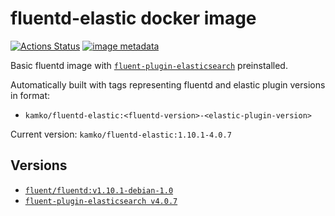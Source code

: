 # fluentd-elastic docker image
[![Actions Status](https://github.com/kamko/fluentd-elastic-docker/workflows/Docker%20build/badge.svg)](https://github.com/kamko/fluentd-elastic-docker/actions "docker build status badge")
[![image metadata](https://images.microbadger.com/badges/image/kamko/fluentd-elastic-docker.svg)](https://microbadger.com/images/kamko/fluentd-elastic-docker "kamko/fluentd-elastic-docker image metadata")

Basic fluentd image with [`fluent-plugin-elasticsearch`](https://github.com/uken/fluent-plugin-elasticsearch) preinstalled.

Automatically built with tags representing fluentd and elastic plugin versions in format:

- `kamko/fluentd-elastic:<fluentd-version>-<elastic-plugin-version>`

Current version: `kamko/fluentd-elastic:1.10.1-4.0.7`

## Versions
- [`fluent/fluentd:v1.10.1-debian-1.0`](https://hub.docker.com/layers/fluent/fluentd/v1.10.1-debian-1.0/images/sha256-8fa1a8346a5fd3fd9554920bdd97e7c273a5725a8a785e967dd5ab8f61605d2b?context=explore)
- [`fluent-plugin-elasticsearch v4.0.7`](https://github.com/uken/fluent-plugin-elasticsearch/releases/tag/v4.0.7)
